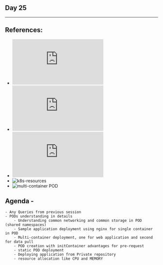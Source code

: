 ## Day 25
*************************************************************************************

## References:
- ![Complete-Notes](https://github.com/deepkumartraining/docker-k8s-April23/blob/main/TrainingQueries-Agenda.txt)
- ![K8S-Contents](https://github.com/deepkumartraining/docker-k8s-April23/blob/main/K8S_DeepDive_Content.md)
- ![k8s-resources](https://github.com/deepkumartraining/docker-k8s-April23/blob/main/K8S_DeepDive_Content.md)
- ![k8s-resources](././k8s_resources)
- ![multi-container POD](./02-multi-container.yaml)


## Agenda - 
	- Any Queries from previous session
	- PODs understanding in details
		- Understanding common networking and common storage in POD (shared namespaces)
		- Sample application deployment using nginx for single container in POD
		- Multi-container deployment, one for web application and second for data pull
		- POD creation with initContainer advantages for pre-request
		- static POD deployment
		- Deploying application from Private repository
		- resource allocation like CPU and MEMORY
